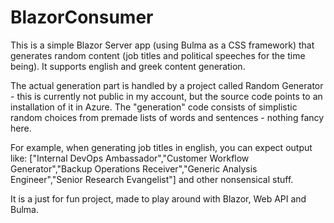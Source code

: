 # BlazorConsumer

This is a simple Blazor Server app (using Bulma as a CSS framework) that generates random content (job titles and political speeches for the time being). It supports english and greek content generation.

The actual generation part is handled by a project called Random Generator - this is currently not public in my account, but the source code points to an installation of it in Azure. The "generation" code consists of simplistic random choices from premade lists of words and sentences - nothing fancy here.

For example, when generating job titles in english, you can expect output like:
["Internal DevOps Ambassador","Customer Workflow Generator","Backup Operations Receiver","Generic Analysis Engineer","Senior Research Evangelist"] and other nonsensical stuff.

It is a just for fun project, made to play around with Blazor, Web API and Bulma.
